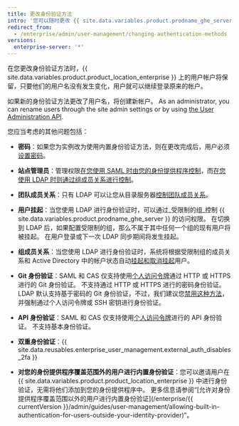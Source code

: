 ```yaml
---
title: 更改身份验证方法
intro: '您可以随时更改 {{ site.data.variables.product.prodname_ghe_server }} 对您现有的帐户进行身份验证的方法。'
redirect_from:
  - /enterprise/admin/user-management/changing-authentication-methods
versions:
  enterprise-server: '*'
---
```


在您更改身份验证方法时，{{ site.data.variables.product.product_location_enterprise }} 上的用户帐户将保留，只要他们的用户名没有发生变化，用户就可以继续登录原来的帐户。

如果新的身份验证方法更改了用户名，将创建新帐户。 As an administrator, you can rename users through the site admin settings or by using [the User Administration API](/enterprise/{{currentVersion}}/v3/enterprise-admin/users/#rename-an-existing-user).

您应当考虑的其他问题包括：

* **密码**：如果您为实例改为使用内置身份验证方法，则在更改完成后，用户必须[设置密码](/enterprise/user/articles/how-can-i-reset-my-password/)。

* **站点管理员**：管理权限[在您使用 SAML 时由您的身份提供程序控制](/enterprise/admin/guides/user-management/using-saml/#saml-attributes)，而[在您使用 LDAP 时则通过组成员关系进行控制](/enterprise/admin/guides/user-management/using-ldap/#configuring-ldap-with-your-github-enterprise-server-instance)。

* **团队成员关系**：只有 LDAP 可以让您从目录服务器[控制团队成员关系](/enterprise/admin/guides/user-management/using-ldap/#configuring-ldap-with-your-github-enterprise-server-instance)。

* **用户挂起**：当您使用 LDAP 进行身份验证时，可以通过_受限制的组_控制 {{ site.data.variables.product.prodname_ghe_server }} 的访问权限。 在切换到 LDAP 后，如果配置受限制的组，那么不属于其中任何一个组的现有用户将被挂起。 在用户登录或下一次 LDAP 同步期间将发生挂起。

* **组成员关系**：当您使用 LDAP 进行身份验证时，系统将根据受限制组的成员关系和 Active Directory 中的帐户状态自动[挂起和取消挂起](/enterprise/admin/guides/user-management/suspending-and-unsuspending-users)用户。

* **Git 身份验证**：SAML 和 CAS 仅支持使用[个人访问令牌](/articles/creating-an-access-token-for-command-line-use)通过 HTTP 或 HTTPS 进行的 Git 身份验证。 不支持通过 HTTP 或 HTTPS 进行的密码身份验证。 LDAP 默认支持基于密码的 Git 身份验证，不过，我们建议您[禁用这种方法](/enterprise/admin/guides/user-management/using-ldap/#disabling-password-authentication-for-git-operations)，并强制通过个人访问令牌或 SSH 密钥进行身份验证。

* **API 身份验证**：SAML 和 CAS 仅支持使用[个人访问令牌](/articles/creating-an-access-token-for-command-line-use)进行的 API 身份验证。 不支持基本身份验证。

* **双重身份验证**：{{ site.data.reusables.enterprise_user_management.external_auth_disables_2fa }}

* **对您的身份提供程序覆盖范围外的用户进行内置身份验证**：您可以邀请用户在 {{ site.data.variables.product.product_location_enterprise }} 中进行身份验证，无需将他们添加到您的身份提供程序中。 更多信息请参阅“[允许对身份提供程序覆盖范围以外的用户进行内置身份验证](/enterprise/{{ currentVersion }}/admin/guides/user-management/allowing-built-in-authentication-for-users-outside-your-identity-provider)”。
